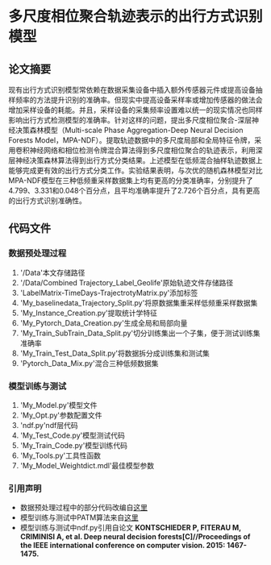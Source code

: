 # 多尺度相位聚合轨迹表示的出行方式识别模型
## 论文摘要
现有出行方式识别模型常依赖在数据采集设备中插入额外传感器元件或提高设备抽样频率的方法提升识别的准确率。但现实中提高设备采样率或增加传感器的做法会增加采样设备的耗能。并且，采样设备的采集频率设置难以统一的现实情况也同样影响出行方式检测模型的准确率。针对这样的问题，提出多尺度相位聚合-深层神经决策森林模型（Multi-scale Phase Aggregation-Deep Neural Decision Forests Model，MPA-NDF）。提取轨迹数据中的多尺度局部和全局特征令牌，采用卷积神经网络和相位检测令牌混合算法得到多尺度相位聚合的轨迹表示，利用深层神经决策森林算法得到出行方式分类结果。上述模型在低频混合抽样轨迹数据上能够完成更有效的出行方式分类工作。实验结果表明，与次优的随机森林模型对比MPA-NDF模型在三种低频重采样数据集上均有更高的分类准确率，分别提升了4.799、3.331和0.048个百分点，且平均准确率提升了2.726个百分点，具有更高的出行方式识别准确性。
## 代码文件
### 数据预处理过程
1. '/Data'本文存储路径
2. '/Data/Combined Trajectory_Label_Geolife'原始轨迹文件存储路径
3. 'LabelMatrix-TimeDays-TrajectrotyMatrix.py'添加标签
4. 'My_baselinedata_Trajectory_Split.py'将原数据集重采样低频重采样数据集
5. 'My_Instance_Creation.py'提取统计学特征
6. 'My_Pytorch_Data_Creation.py'生成全局和局部向量
7. 'My_Train_SubTrain_Data_Split.py'切分训练集出一个子集，便于测试训练集准确率
8. 'My_Train_Test_Data_Split.py'将数据拆分成训练集和测试集
9. 'Pytorch_Data_Mix.py'混合三种低频数据集
### 模型训练与测试
1. 'My_Model.py'模型文件
2. 'My_Opt.py'参数配置文件
3. 'ndf.py'ndf层代码
4. 'My_Test_Code.py'模型测试代码
5. 'My_Train_Code.py'模型训练代码
6. 'My_Tools.py'工具性函数
7. 'My_Model_Weightdict.mdl'最佳模型参数
### 引用声明
* 数据预处理过程中的部分代码改编自[这里](https://github.com/sinadabiri/Transport-Mode-GPS-CNN.git)
* 模型训练与测试中PATM算法来自[这里](https://github.com/huawei-noah/CV-Backbones/tree/master/wavemlp_pytorch)
* 模型训练与测试中ndf.py引用自论文
**KONTSCHIEDER P, FITERAU M, CRIMINISI A, et al. Deep neural decision forests[C]//Proceedings of the IEEE international conference on computer vision. 2015: 1467-1475.**
